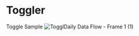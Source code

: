 # Toggler
Toggle Sample
![TogglDaily Data Flow - Frame 1 (1)](https://user-images.githubusercontent.com/7763917/115252212-3d2c9480-a166-11eb-8505-e2bbf2524c00.jpg)
